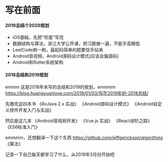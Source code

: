 # 写在前面

#### 2019总结个2020规划

* iOS基础，先把"煎蛋"写完
* 数据结构与算法，浙江大学公开课，把习题做一遍，不能手高眼低
* LeetCode刷一刷，最起码简单的题要信手拈来
* Android音视频、Android源码设计模式(应该会偏源码)
* Android和flutter系统架构


#### 2018总结和2019规划
emmm 这是2018年末写的总结和2019的规划，emmmm
https://blog.huangyuanlove.com/2019/01/03/写在2019年初-2018总结/


先撸完这四本书
《RxJava 2.x 实战》
《Android源码设计模式》
《Android自定义控件开发入门与实战》

然后是这几本
《Android音视频开发》
《Vue.js 实战》
《React进阶之路》
《ES6标准入门》



emmmm，还想翻译一下这个东西 
https://github.com/jeffgerickson/algorithms
《算法》

记录一下自己每天都学习了什么，从2019年3月份开始吧

